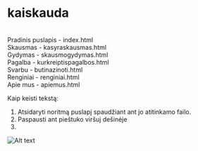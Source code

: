 # kaiskauda
<br>
Pradinis puslapis - index.html
<br>
Skausmas - kasyraskausmas.html
<br>
Gydymas - skausmogydymas.html
<br>
Pagalba - kurkreiptispagalbos.html
<br>
Svarbu - butinazinoti.html
<br>
Renginiai - renginiai.html
<br>
Apie mus - apiemus.html
<br>

Kaip keisti tekstą:

1. Atsidaryti noritmą puslapį spaudžiant ant jo atitinkamo failo.
2. Paspausti ant pieštuko viršuj dešinėje
3. 

![Alt text]({{site.baseurl}}/info1.jpg "Optional title")
